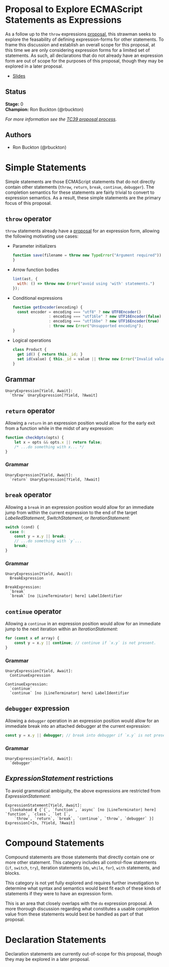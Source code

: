 <!--
Welcome to your new proposal repository. This document will serve as the introduction and 
 strawman for your proposal.

The repository is broken down into the following layout:

  /README.md        # intro/strawman (this file)
  /LICENSE          # ECMA compatible license (BSD-3 Clause)
  /src              # ecmarkup sources for the specification
  /docs             # ecmarkup output

To build the specification, run:

  npm run compile

To preview the specification, run:

  npm run start

It is recommended that you configure GitHub Pages in your GitHub repository to point to the
'/docs' directory after you push these changes to 'master'. That way the specification text
will be updated automatically when you publish.

-->

# Proposal to Explore ECMAScript Statements as Expressions

As a follow up to the `throw` expressions [proposal](https://github.com/tc39/proposal-throw-expressions), 
this strawman seeks to explore the feasability of defining expression-forms for other statements. 
To frame this discussion and establish an overall scope for this proposal, at this time we are only
considering expression forms for a limited set of statements. As such, all declarations that do not
already have an expression form are out of scope for the purposes of this proposal, though they may
be explored in a later proposal.

- [Slides](https://docs.google.com/presentation/d/1ZZHJU4MgjfGqzfUrXx-lUNCcffLdqb35CG4oszQo4l4)

## Status

**Stage:** 0  
**Champion:** Ron Buckton (@rbuckton)

_For more information see the [TC39 proposal process](https://tc39.github.io/process-document/)._

## Authors

* Ron Buckton (@rbuckton)

# Simple Statements

Simple statements are those ECMAScript statements that do not directly contain other statements 
(`throw`, `return`, `break`, `continue`, `debugger`). The completion semantics for these 
statements are fairly trivial to convert to expression semantics. As a result, these simple 
statements are the primary focus of this proposal.

## `throw` operator

`throw` statements already have a [proposal](https://github.com/tc39/proposal-throw-expressions) 
for an expression form, allowing the following motivating use cases:

- Parameter initializers
    ```js
    function save(filename = throw new TypeError("Argument required")) {
    }
    ```
- Arrow function bodies
    ```js
    lint(ast, { 
      with: () => throw new Error("avoid using 'with' statements.")
    });
    ```
- Conditional expressions
    ```js
    function getEncoder(encoding) {
      const encoder = encoding === "utf8" ? new UTF8Encoder() 
                    : encoding === "utf16le" ? new UTF16Encoder(false) 
                    : encoding === "utf16be" ? new UTF16Encoder(true) 
                    : throw new Error("Unsupported encoding");
    }
    ```
- Logical operations
    ```js
    class Product {
      get id() { return this._id; }
      set id(value) { this._id = value || throw new Error("Invalid value"); }
    }
    ```

## Grammar

```grammarkdown
UnaryExpression[Yield, Await]:
  `throw` UnaryExpression[?Yield, ?Await]
```

## `return` operator

Allowing a `return` in an expression position would allow for the early exit from a function while
in the midst of any expression:

```js
function checkOpts(opts) {
    let x = opts && opts.x || return false;
    /* ...do something with x... */
}
```

### Grammar

```grammarkdown
UnaryExpression[Yield, Await]:
  `return` UnaryExpression[?Yield, ?Await]
```

## `break` operator

Allowing a `break` in an expression position would allow for an immediate jump from within the 
current expression to the end of the target _LabelledStatement_, _SwitchStatement_, or 
_IterationStatement_:

```js
switch (cond) {
  case 0:
    const y = x.y || break;
    // ...do something with `y`...
    break;
}
```

### Grammar

```grammarkdown
UnaryExpression[Yield, Await]:
  BreakExpression

BreakExpression:
  `break`
  `break` [no |LineTerminator| here] LabelIdentifier
```

## `continue` operator

Allowing a `continue` in an expression position would allow for an immediate jump to the next
iteration within an _IterationStatement_:

```js
for (const x of array) {
    const y = x.y || continue; // continue if `x.y` is not present.
}
```

### Grammar

```grammarkdown
UnaryExpression[Yield, Await]:
  ContinueExpression

ContinueExpression:
  `continue`
  `continue` [no |LineTerminator| here] LabelIdentifier
```

## `debugger` expression

Allowing a `debugger` operation in an expression position would allow for an immediate break
into an attached debugger at the current expression:

```js
const y = x.y || debugger; // break into debugger if `x.y` is not present.
```

### Grammar

```grammarkdown
UnaryExpression[Yield, Await]:
  `debugger`
```

## _ExpressionStatement_ restrictions

To avoid grammatical ambiguity, the above expressions are restricted from _ExpressionStatement_:

```grammarkdown
ExpressionStatement[Yield, Await]:
  [lookahead ∉ {`{`, `function`, `async` [no |LineTerminator| here] `function`, `class`, `let [`, 
    `throw`, `return`, `break`, `continue`, `throw`, `debugger` }] Expression[+In, ?Yield, ?Await]
```

# Compound Statements

Compound statements are those statements that directly contain one or more other statement. This 
category includes all control-flow statements (`if`, `switch`, `try`), iteration statements (`do`, `while`, `for`), `with` statements, and blocks. 

This category is not yet fully explored and requires further investigation to determine what 
syntax and semantics would best fit each of these kinds of statements if they were to have an 
expression form.

This is an area that closely overlaps with the `do` expression proposal. A more thorough discussion 
regarding what constitutes a usable completion value from these statements would best be handled as
part of that proposal.

# Declaration Statements

Declaration statements are currently out-of-scope for this proposal, though they may be explored in
a later proposal.

<!-- The following are shared links used throughout the README: -->

[Champion]: #status
[Prose]: #motivations
[Examples]: #examples
[API]: #api
[Specification]: https://rbuckton.github.io/proposal-statements-as-expressions
[Transpiler]: #todo
[Stage3ReviewerSignOff]: #todo
[Stage3EditorSignOff]: #todo
[Test262PullRequest]: #todo
[Implementation1]: #todo
[Implementation2]: #todo
[Ecma262PullRequest]: #todo